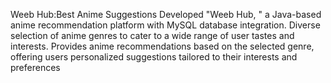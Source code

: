  Weeb Hub:Best Anime Suggestions
 Developed "Weeb Hub, " a Java-based anime recommendation platform with MySQL database integration.
 Diverse selection of anime genres to cater to a wide range of user tastes and interests.
 Provides anime recommendations based on the selected genre, offering users personalized suggestions tailored to
 their interests and preferences
